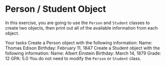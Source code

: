 # Person / Student Object
In this exercise, you are going to use the `Person` and `Student` classes to create two objects, then print out all of the available information from each object.

Your tasks
Create a Person object with the following information:
Name: Thomas Edison
Birthday: February 11, 1847
Create a Student object with the following information:
Name: Albert Einstein
Birthday: March 14, 1879
Grade: 12
GPA: 5.0
You do not need to modify the `Person` or `Student` class.